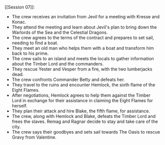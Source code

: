  [[Session 07]]:
- The crew receives an invitation from Jevil for a meeting with Kresse and Konac.
- They attend the meeting and learn about Jevil's plan to bring down the Warlords of the Sea and the Celestial Dragons.
- The crew agrees to the terms of the contract and prepares to set sail, needing to find a boat.
- They meet an old man who helps them with a boat and transform him back to his prime.
- The crew sails to an island and meets the locals to gather information about the Timber Lord and the commanders.
- They rescue Yester and Vesper from a fire, with the two lumberjacks dead.
- The crew confronts Commander Betty and defeats her.
- They travel to the ruins and encounter Hemlock, the sixth flame of the Eight Flames.
- After negotiations, Hemlock agrees to help them against the Timber Lord in exchange for their assistance in claiming the Eight Flames for herself.
- They plan their attack and hire Blake, the fifth flame, for assistance.
- The crew, along with Hemlock and Blake, defeats the Timber Lord and frees the slaves. Remag and Ragnar decide to stay and take care of the city.
- The crew says their goodbyes and sets sail towards The Oasis to rescue Gravy from Valentine.